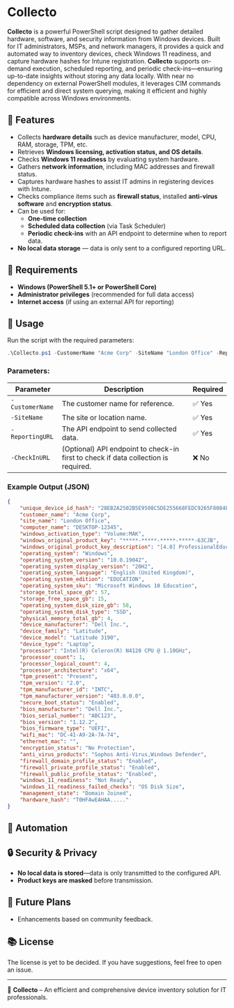 # Collecto

**Collecto** is a powerful PowerShell script designed to gather detailed hardware, software, and security information from Windows devices. Built for IT administrators, MSPs, and network managers, it provides a quick and automated way to inventory devices, check Windows 11 readiness, and capture hardware hashes for Intune registration. **Collecto** supports on-demand execution, scheduled reporting, and periodic check-ins—ensuring up-to-date insights without storing any data locally. With near no dependency on external PowerShell modules, it leverages CIM commands for efficient and direct system querying, making it efficient and highly compatible across Windows environments.

## 🚀 Features
- Collects **hardware details** such as device manufacturer, model, CPU, RAM, storage, TPM, etc.
- Retrieves **Windows licensing, activation status, and OS details**.
- Checks **Windows 11 readiness** by evaluating system hardware.
- Gathers **network information**, including MAC addresses and firewall status.
- Captures hardware hashes to assist IT admins in registering devices with Intune.
- Checks compliance items such as **firewall status**, installed **anti-virus software** and **encryption status**.
- Can be used for:
  - **One-time collection**
  - **Scheduled data collection** (via Task Scheduler)
  - **Periodic check-ins** with an API endpoint to determine when to report data.
- **No local data storage** — data is only sent to a configured reporting URL.

## 📌 Requirements
- **Windows (PowerShell 5.1+ or PowerShell Core)**
- **Administrator privileges** (recommended for full data access)
- **Internet access** (if using an external API for reporting)

## 🏃 Usage
Run the script with the required parameters:
```powershell
.\Collecto.ps1 -CustomerName "Acme Corp" -SiteName "London Office" -ReportingURL "https://api.example.com/report" -CheckInURL "https://api.example.com/checkin"
```
### Parameters:
| Parameter       | Description                                   | Required |
|----------------|-----------------------------------------------|----------|
| `-CustomerName` | The customer name for reference.            | ✅ Yes   |
| `-SiteName`     | The site or location name.                   | ✅ Yes   |
| `-ReportingURL` | The API endpoint to send collected data.     | ✅ Yes   |
| `-CheckInURL`   | (Optional) API endpoint to check-in first to check if data collection is required.   | ❌ No    |

### Example Output (JSON)
```json
{
    "unique_device_id_hash": "28EB2A2502B5E9508C5DE255668FEDC9265F8084E1CA631CFAC88AC1E4479543",
    "customer_name": "Acme Corp",
    "site_name": "London Office",
    "computer_name": "DESKTOP-12345",
    "windows_activation_type": "Volume:MAK",
    "windows_original_product_key": "*****-*****-*****-*****-63CJB",
    "windows_original_product_key_description": "[4.0] ProfessionalEducation OEM:DM",
    "operating_system": "Windows",
    "operating_system_version": "10.0.19042",
    "operating_system_display_version": "20H2",
    "operating_system_language": "English (United Kingdom)",
    "operating_system_edition": "EDUCATION",
    "operating_system_sku": "Microsoft Windows 10 Education",
    "storage_total_space_gb": 57,
    "storage_free_space_gb": 15,
    "operating_system_disk_size_gb": 58,
    "operating_system_disk_type": "SSD",
    "physical_memory_total_gb": 4,
    "device_manufacturer": "Dell Inc.",
    "device_family": "Latitude",
    "device_model": "Latitude 3190",
    "device_type": "Laptop",
    "processor": "Intel(R) Celeron(R) N4120 CPU @ 1.10GHz",
    "processor_count": 1,
    "processor_logical_count": 4,
    "processor_architecture": "x64",
    "tpm_present": "Present",
    "tpm_version": "2.0",
    "tpm_manufacturer_id": "INTC",
    "tpm_manufacturer_version": "403.0.0.0",
    "secure_boot_status": "Enabled",
    "bios_manufacturer": "Dell Inc.",
    "bios_serial_number": "ABC123",
    "bios_version": "1.12.2",
    "bios_firmware_type": "UEFI",
    "wifi_mac": "DC-41-A9-2A-7A-74",
    "ethernet_mac": "",
    "encryption_status": "No Protection",
    "anti_virus_products": "Sophos Anti-Virus,Windows Defender",
    "firewall_domain_profile_status": "Enabled",
    "firewall_private_profile_status": "Enabled",
    "firewall_public_profile_status": "Enabled",
    "windows_11_readiness": "Not Ready",
    "windows_11_readiness_failed_checks": "OS Disk Size",
    "management_state": "Domain Joined",
    "hardware_hash": "T0HFAwEAHAA....."
}
```

## 🔄 Automation

## 🔒 Security & Privacy
- **No local data is stored**—data is only transmitted to the configured API.
- **Product keys are masked** before transmission.

## 🔮 Future Plans
- Enhancements based on community feedback.

## 📚 License
The license is yet to be decided. If you have suggestions, feel free to open an issue.

---

🚀 **Collecto** – An efficient and comprehensive device inventory solution for IT professionals.

